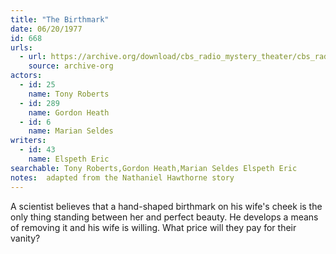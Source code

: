 ```yaml
---
title: "The Birthmark"
date: 06/20/1977
id: 668
urls: 
  - url: https://archive.org/download/cbs_radio_mystery_theater/cbs_radio_mystery_theater-0651-0700.zip/cbs_radio_mystery_theater-0651-0700%2Fcbsrmt_0668_the_birthmark.mp3
    source: archive-org
actors:  
  - id: 25
    name: Tony Roberts  
  - id: 289
    name: Gordon Heath  
  - id: 6
    name: Marian Seldes
writers:  
  - id: 43
    name: Elspeth Eric
searchable: Tony Roberts,Gordon Heath,Marian Seldes Elspeth Eric
notes:  adapted from the Nathaniel Hawthorne story
---
```

A scientist believes that a hand-shaped birthmark on his wife's cheek is the only thing standing between her and perfect beauty. He develops a means of removing it and his wife is willing. What price will they pay for their vanity?